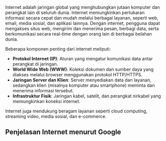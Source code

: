 Internet adalah jaringan global yang menghubungkan jutaan komputer dan perangkat lain di seluruh dunia. Internet memungkinkan pertukaran informasi secara cepat dan mudah melalui berbagai layanan, seperti web, email, media sosial, dan aplikasi lainnya. Dengan internet, pengguna dapat mengakses situs web, mengirim dan menerima pesan, berbagi data, serta berkomunikasi secara real-time dengan orang lain di berbagai belahan dunia.

Beberapa komponen penting dari internet meliputi:

- **Protokol Internet (IP)**: Aturan yang mengatur komunikasi data antar perangkat di jaringan.
- **World Wide Web (WWW)**: Koleksi dokumen dan sumber daya yang diakses melalui browser menggunakan protokol HTTP/HTTPS.
- **Jaringan Server dan Klien**: Server menyediakan data dan layanan, sedangkan klien (misalnya komputer atau smartphone) meminta dan menerima informasi tersebut.
- **Infrastruktur Fisik**: Jaringan kabel, satelit, dan perangkat nirkabel yang memungkinkan koneksi internet.

Internet juga mendukung beragam layanan seperti cloud computing, streaming video, media sosial, dan e-commerce.
## Penjelasan Internet menurut Google
